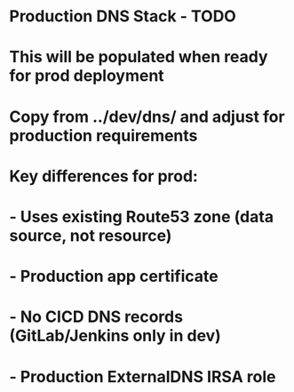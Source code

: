 # Production DNS Stack - TODO
# This will be populated when ready for prod deployment  
# Copy from ../dev/dns/ and adjust for production requirements

# Key differences for prod:
# - Uses existing Route53 zone (data source, not resource)
# - Production app certificate
# - No CICD DNS records (GitLab/Jenkins only in dev)
# - Production ExternalDNS IRSA role